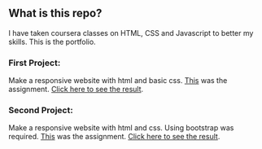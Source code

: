 ## What is this repo?

I have taken coursera classes on HTML, CSS and Javascript to better my skills.
This is the portfolio.

### First Project:

Make a responsive website with html and basic css.
[This](https://github.com/jhu-ep-coursera/fullstack-course4/blob/master/assignments/assignment2/Assignment-2.md) was the assignment.
[Click here to see the result](https://siliconemonster.github.io/PraticandoFrontEnd/module2-solution/).

### Second Project:

Make a responsive website with html and css. Using bootstrap was required.
[This](https://github.com/jhu-ep-coursera/fullstack-course4/blob/master/assignments/assignment3/Assignment-3.md) was the assignment.
[Click here to see the result](https://siliconemonster.github.io/PraticandoFrontEnd/module3-solution/).
